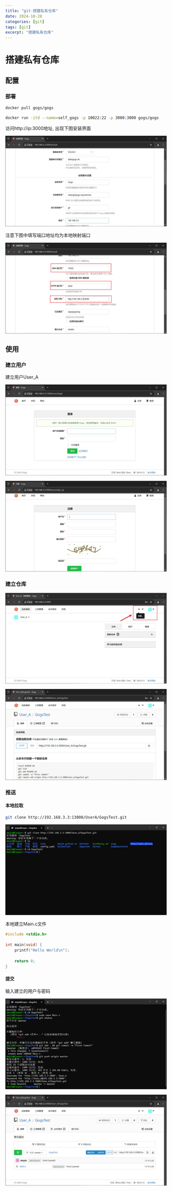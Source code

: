 ```yaml
---
title: "git-搭建私有仓库"
date: 2024-10-28
categories: [git]
tags: [git]
excerpt: "搭建私有仓库"
---
```


# 搭建私有仓库

## 配置

### 部署

```sh
docker pull gogs/gogs
```

```sh
docker run -itd --name=self_gogs -p 10022:22 -p 3000:3000 gogs/gogs
```

访问http://ip:3000地址, 出现下图安装界面

![](/Resource/Imgur/20241111_220448.jpg)

注意下图中填写端口地址均为本地映射端口

![](/Resource/Imgur/20241111_220653.jpg)

## 使用

### 建立用户

建立用户User_A

![](/Resource/Imgur/20241028_200858.jpg)

![](/Resource/Imgur/20241111_220749.jpg)

### 建立仓库

![](/Resource/Imgur/20241111_220952.jpg)

![](/Resource/Imgur/20241111_221047.jpg)

### 推送

#### 本地拉取

```sh
git clone http://192.168.3.3:13000/UserA/GogsTest.git
```

![](/Resource/Imgur/20241111_221339.jpg)

本地建立Main.c文件

```c
#include <stdio.h>

int main(void) {
    printf("Hello World\n");

    return 0;
}
```

#### 提交

输入建立的用户与密码

![](/Resource/Imgur/20241111_221647.jpg)

![](/Resource/Imgur/20241111_221735.jpg)

